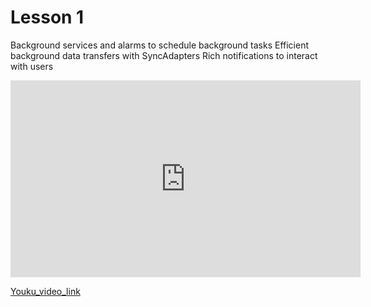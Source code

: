 # Lesson 1

Background services and alarms to schedule background tasks
Efficient background data transfers with SyncAdapters
Rich notifications to interact with users

<iframe width="560" height="315" src="https://www.youtube.com/embed/pNHDbyqRxlo" frameborder="0" allowfullscreen></iframe>


[Youku_video_link](http://player.youku.com/player.php/sid/XMTM5NzEyOTY3Mg==/v.swf)


